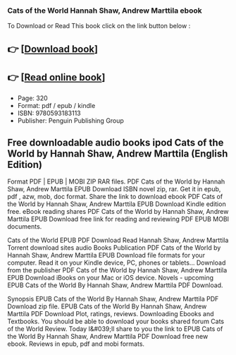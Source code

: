 ### Cats of the World Hannah Shaw, Andrew Marttila ebook

To Download or Read This book click on the link button below :

## 👉  [**[Download book](http://get-pdfs.com/download.php?group=book&from=github.com&id=718394&lnk=1079 "Download book")**]

## 👉  [**[Read online book](http://get-pdfs.com/download.php?group=book&from=github.com&id=718394&lnk=1079 "Read online book")**]


* Page: 320
* Format: pdf / epub / kindle
* ISBN: 9780593183113
* Publisher: Penguin Publishing Group



## Free downloadable audio books ipod Cats of the World by Hannah Shaw, Andrew Marttila (English Edition) 


Format PDF | EPUB | MOBI ZIP RAR files. PDF Cats of the World by Hannah Shaw, Andrew Marttila EPUB Download ISBN novel zip, rar. Get it in epub, pdf , azw, mob, doc format. Share the link to download ebook PDF Cats of the World by Hannah Shaw, Andrew Marttila EPUB Download Kindle edition free. eBook reading shares PDF Cats of the World by Hannah Shaw, Andrew Marttila EPUB Download free link for reading and reviewing PDF EPUB MOBI documents.

Cats of the World EPUB PDF Download Read Hannah Shaw, Andrew Marttila Torrent download sites audio Books Publication PDF Cats of the World by Hannah Shaw, Andrew Marttila EPUB Download file formats for your computer. Read it on your Kindle device, PC, phones or tablets... Download from the publisher PDF Cats of the World by Hannah Shaw, Andrew Marttila EPUB Download iBooks on your Mac or iOS device. Novels - upcoming EPUB Cats of the World By Hannah Shaw, Andrew Marttila PDF Download.

Synopsis EPUB Cats of the World By Hannah Shaw, Andrew Marttila PDF Download zip file. EPUB Cats of the World By Hannah Shaw, Andrew Marttila PDF Download Plot, ratings, reviews. Downloading Ebooks and Textbooks. You should be able to download your books shared forum Cats of the World Review. Today I&amp;#039;ll share to you the link to EPUB Cats of the World By Hannah Shaw, Andrew Marttila PDF Download free new ebook. Reviews in epub, pdf and mobi formats.





